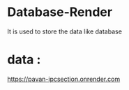 # Database-Render
It is used to store the data like database

# data :
https://pavan-ipcsection.onrender.com
